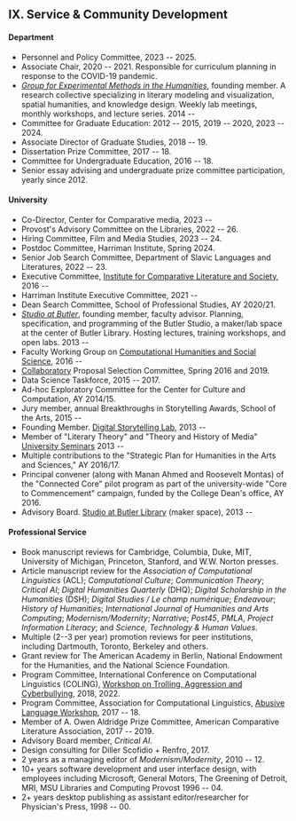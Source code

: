 ## IX. Service & Community Development

#### Department

- Personnel and Policy Committee, 2023 -- 2025.
- Associate Chair, 2020 -- 2021. Responsible for curriculum planning in response to the
COVID-19 pandemic.
- *[Group for Experimental Methods in the Humanities](http://xpmethod.github.io/)*, founding
  member. A research collective specializing in literary modeling and visualization, spatial
  humanities, and knowledge design. Weekly lab meetings, monthly workshops, and lecture series. 2014 --
- Committee for Graduate Education: 2012 -- 2015, 2019 -- 2020, 2023 -- 2024.
- Associate Director of Graduate Studies, 2018 -- 19.
- Dissertation Prize Committee, 2017 -- 18.
- Committee for Undergraduate Education, 2016 -- 18.
- Senior essay advising and undergraduate prize committee participation, yearly since 2012.

#### University

- Co-Director, Center for Comparative media, 2023 --
- Provost's Advisory Committee on the Libraries, 2022 -- 26.
- Hiring Committee, Film and Media Studies, 2023 -- 24.
- Postdoc Committee, Harriman Institute, Spring 2024.
- Senior Job Search Committee, Department of Slavic Languages and Literatures, 2022 -- 23.
- Executive Committee, [Institute for Comparative Literature and
  Society](http://icls.columbia.edu/), 2016 --
- Harriman Institute Executive Committee, 2021 --
- Dean Search Committee, School of Professional Studies, AY 2020/21.
- *[Studio at Butler](https://studio.cul.columbia.edu/)*, founding member, faculty
  advisor. Planning, specification, and programming of the Butler Studio, a maker/lab
  space at the center of Butler Library. Hosting lectures, training workshops, and open
  labs. 2013 --
- Faculty Working Group on [Computational Humanities and Social
  Science](http://datascience.columbia.edu/computational-social-science), 2016 --
- [Collaboratory](http://collaboratory.columbia.edu/) Proposal Selection Committee, Spring
  2016 and 2019.
- Data Science Taskforce, 2015 -- 2017.
- Ad-hoc Exploratory Committee for the Center for Culture and Computation, AY 2014/15.
- Jury member, annual Breakthroughs in Storytelling Awards, School of the Arts, 2015 --
- Founding Member. [Digital Storytelling Lab](http://www.digitalstorytellinglab.com/),
  2013 --
- Member of "Literary Theory" and "Theory and History of Media" [University
  Seminars](http://universityseminars.columbia.edu/seminars/list-of-seminars/) 2013 --
- Multiple contributions to the "Strategic Plan for Humanities in the Arts and Sciences,"
  AY 2016/17.
- Principal convener (along with Manan Ahmed and Roosevelt Montas) of the "Connected Core"
  pilot program as part of the university-wide "Core to Commencement" campaign, funded by
  the College Dean's office, AY 2016.
- Advisory Board. [Studio at Butler Library](https://studio.cul.columbia.edu/) (maker
  space), 2013 --

#### Professional Service

- Book manuscript reviews for Cambridge, Columbia, Duke, MIT, University of Michigan, Princeton,
  Stanford, and W.W. Norton presses.
- Article manuscript review for the *Association of Computational Linguistics* (ACL); *Computational
  Culture*; *Communication Theory*; *Critical AI*; *Digital Humanities Quarterly* (DHQ);
  *Digital Scholarship in the Humanities* (DSH); *Digital Studies / Le champ numérique*;
  *Endeavour*; *History of Humanities*; *International Journal of Humanities and Arts
  Computing*; *Modernism/Modernity*; *Narrative*; *Post45*, *PMLA*, *Project Information Literacy*; and *Science,
  Technology & Human Values*.
- Multiple (2--3 per year) promotion reviews for peer institutions, including Dartmouth,
  Toronto, Berkeley and others.
- Grant review for The American Academy in Berlin, National Endowment for the Humanities, and
  the National Science Foundation.
- Program Committee, International Conference on Computational Linguistics (COLING), [Workshop
  on Trolling, Aggression and Cyberbullying](http://aclweb.org/anthology/W18-4400), 2018, 2022.
- Program Committee, Association for Computational Linguistics, [Abusive Language
  Workshop](https://web.archive.org/web/20190219200248/https://www.aclweb.org/portal/content/1st-workshop-abusive-language-online),
  2017 -- 18.
- Member of A. Owen Aldridge Prize Committee, American Comparative Literature Association, 2017
  -- 2019.
- Advisory Board member, *Critical AI*.
- Design consulting for Diller Scofidio + Renfro, 2017.
- 2 years as a managing editor of *Modernism/Modernity*, 2010 -- 12.
- 10+ years software development and user interface design, with employees including Microsoft,
  General Motors, The Greening of Detroit, MRI, MSU Libraries and Computing Provost 1996 -- 04.
- 2+ years desktop publishing as assistant editor/researcher for Physician's Press, 1998 -- 00.
